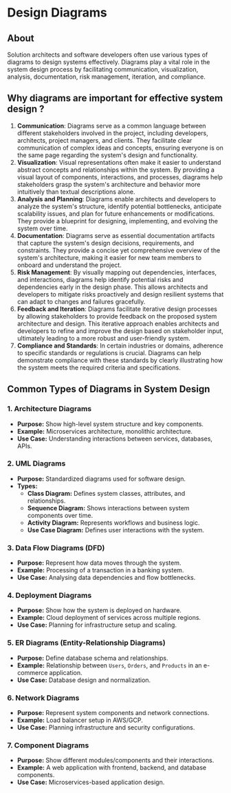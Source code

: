 # Design Diagrams

## About

Solution architects and software developers often use various types of diagrams to design systems effectively. Diagrams play a vital role in the system design process by facilitating communication, visualization, analysis, documentation, risk management, iteration, and compliance.

## Why diagrams are important for effective system design ?

1. **Communication**: Diagrams serve as a common language between different stakeholders involved in the project, including developers, architects, project managers, and clients. They facilitate clear communication of complex ideas and concepts, ensuring everyone is on the same page regarding the system's design and functionality.
2. **Visualization**: Visual representations often make it easier to understand abstract concepts and relationships within the system. By providing a visual layout of components, interactions, and processes, diagrams help stakeholders grasp the system's architecture and behavior more intuitively than textual descriptions alone.
3. **Analysis and Planning**: Diagrams enable architects and developers to analyze the system's structure, identify potential bottlenecks, anticipate scalability issues, and plan for future enhancements or modifications. They provide a blueprint for designing, implementing, and evolving the system over time.
4. **Documentation**: Diagrams serve as essential documentation artifacts that capture the system's design decisions, requirements, and constraints. They provide a concise yet comprehensive overview of the system's architecture, making it easier for new team members to onboard and understand the project.
5. **Risk Management**: By visually mapping out dependencies, interfaces, and interactions, diagrams help identify potential risks and dependencies early in the design phase. This allows architects and developers to mitigate risks proactively and design resilient systems that can adapt to changes and failures gracefully.
6. **Feedback and Iteration**: Diagrams facilitate iterative design processes by allowing stakeholders to provide feedback on the proposed system architecture and design. This iterative approach enables architects and developers to refine and improve the design based on stakeholder input, ultimately leading to a more robust and user-friendly system.
7. **Compliance and Standards**: In certain industries or domains, adherence to specific standards or regulations is crucial. Diagrams can help demonstrate compliance with these standards by clearly illustrating how the system meets the required criteria and specifications.

## **Common Types of Diagrams in System Design**

### **1. Architecture Diagrams**

* **Purpose:** Show high-level system structure and key components.
* **Example:** Microservices architecture, monolithic architecture.
* **Use Case:** Understanding interactions between services, databases, APIs.

### **2. UML Diagrams**

* **Purpose:** Standardized diagrams used for software design.
* **Types:**
  * **Class Diagram:** Defines system classes, attributes, and relationships.
  * **Sequence Diagram:** Shows interactions between system components over time.
  * **Activity Diagram:** Represents workflows and business logic.
  * **Use Case Diagram:** Defines user interactions with the system.

### **3. Data Flow Diagrams (DFD)**

* **Purpose:** Represent how data moves through the system.
* **Example:** Processing of a transaction in a banking system.
* **Use Case:** Analysing data dependencies and flow bottlenecks.

### **4. Deployment Diagrams**

* **Purpose:** Show how the system is deployed on hardware.
* **Example:** Cloud deployment of services across multiple regions.
* **Use Case:** Planning for infrastructure setup and scaling.

### **5. ER Diagrams (Entity-Relationship Diagrams)**

* **Purpose:** Define database schema and relationships.
* **Example:** Relationship between `Users`, `Orders`, and `Products` in an e-commerce application.
* **Use Case:** Database design and normalization.

### **6. Network Diagrams**

* **Purpose:** Represent system components and network connections.
* **Example:** Load balancer setup in AWS/GCP.
* **Use Case:** Planning infrastructure and security configurations.

### **7. Component Diagrams**

* **Purpose:** Show different modules/components and their interactions.
* **Example:** A web application with frontend, backend, and database components.
* **Use Case:** Microservices-based application design.
